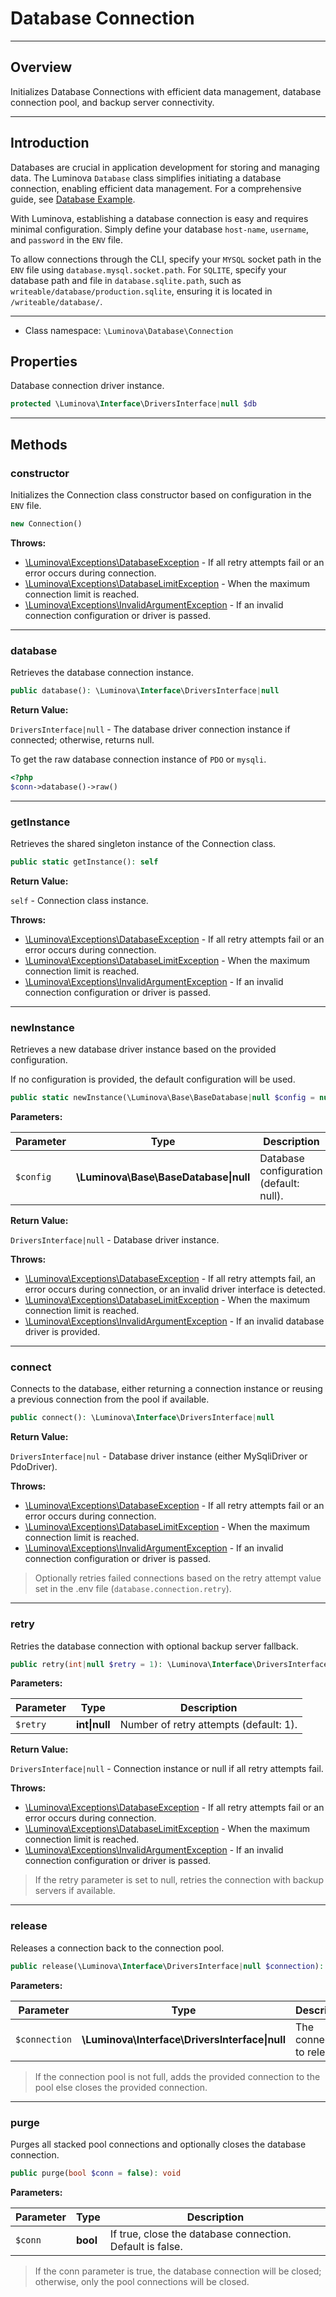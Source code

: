 # Database Connection

***

## Overview

Initializes Database Connections with efficient data management, database connection pool, and backup server connectivity.

***

## Introduction

Databases are crucial in application development for storing and managing data. The Luminova `Database` class simplifies initiating a database connection, enabling efficient data management. For a comprehensive guide, see [Database Example](/database/examples.md).

With Luminova, establishing a database connection is easy and requires minimal configuration. Simply define your database `host-name`, `username`, and `password` in the `ENV` file.

To allow connections through the CLI, specify your `MYSQL` socket path in the `ENV` file using `database.mysql.socket.path`. For `SQLITE`, specify your database path and file in `database.sqlite.path`, such as `writeable/database/production.sqlite`, ensuring it is located in `/writeable/database/`.

***

* Class namespace: `\Luminova\Database\Connection`

## Properties

Database connection driver instance.

```php
protected \Luminova\Interface\DriversInterface|null $db
```

***

## Methods

### constructor

Initializes the Connection class constructor based on configuration in the `ENV` file.

```php
new Connection()
```

**Throws:**

- [\Luminova\Exceptions\DatabaseException](/exceptions/classes.md#databaseexception) - If all retry attempts fail or an error occurs during connection.
- [\Luminova\Exceptions\DatabaseLimitException](/exceptions/classes.md#databaselimitexception) - When the maximum connection limit is reached.
- [\Luminova\Exceptions\InvalidArgumentException](/exceptions/classes.md#invalidargumentexception) - If an invalid connection configuration or driver is passed.

***

### database

Retrieves the database connection instance.

```php
public database(): \Luminova\Interface\DriversInterface|null
```

**Return Value:**

`DriversInterface|null` - The database driver connection instance if connected; otherwise, returns null.

To get the raw database connection instance of `PDO` or `mysqli`.

```php
<?php 
$conn->database()->raw()
```

***

### getInstance

Retrieves the shared singleton instance of the Connection class.

```php
public static getInstance(): self
```

**Return Value:**

`self` - Connection class instance.

**Throws:**
- [\Luminova\Exceptions\DatabaseException](/exceptions/classes.md#databaseexception) - If all retry attempts fail or an error occurs during connection.
- [\Luminova\Exceptions\DatabaseLimitException](/exceptions/classes.md#databaselimitexception) - When the maximum connection limit is reached.
- [\Luminova\Exceptions\InvalidArgumentException](/exceptions/classes.md#invalidargumentexception) - If an invalid connection configuration or driver is passed.

***

### newInstance

Retrieves a new database driver instance based on the provided configuration.

If no configuration is provided, the default configuration will be used.

```php
public static newInstance(\Luminova\Base\BaseDatabase|null $config = null): \Luminova\Interface\DriversInterface|null
```

**Parameters:**

| Parameter | Type | Description |
|-----------|------|-------------|
| `$config` | **\Luminova\Base\BaseDatabase&#124;null** | Database configuration (default: null). |

**Return Value:**

`DriversInterface|null` - Database driver instance.

**Throws:**

- [\Luminova\Exceptions\DatabaseException](/exceptions/classes.md#databaseexception) - If all retry attempts fail, an error occurs during connection, or an invalid driver interface is detected.
- [\Luminova\Exceptions\DatabaseLimitException](/exceptions/classes.md#databaselimitexception) - When the maximum connection limit is reached.
- [\Luminova\Exceptions\InvalidArgumentException](/exceptions/classes.md#invalidargumentexception) - If an invalid database driver is provided.

***

### connect

Connects to the database, either returning a connection instance or reusing a previous connection from the pool if available.

```php
public connect(): \Luminova\Interface\DriversInterface|null
```

**Return Value:**

`DriversInterface|nul` - Database driver instance (either MySqliDriver or PdoDriver).

**Throws:**

- [\Luminova\Exceptions\DatabaseException](/exceptions/classes.md#databaseexception) - If all retry attempts fail or an error occurs during connection.
- [\Luminova\Exceptions\DatabaseLimitException](/exceptions/classes.md#databaselimitexception) - When the maximum connection limit is reached.
- [\Luminova\Exceptions\InvalidArgumentException](/exceptions/classes.md#invalidargumentexception) - If an invalid connection configuration or driver is passed.

> Optionally retries failed connections based on the retry attempt value set in the .env file (`database.connection.retry`).

***

### retry

Retries the database connection with optional backup server fallback.

```php
public retry(int|null $retry = 1): \Luminova\Interface\DriversInterface|null
```

**Parameters:**

| Parameter | Type | Description |
|-----------|------|-------------|
| `$retry` | **int&#124;null** | Number of retry attempts (default: 1). |

**Return Value:**

`DriversInterface|null` - Connection instance or null if all retry attempts fail.

**Throws:**

- [\Luminova\Exceptions\DatabaseException](/exceptions/classes.md#databaseexception) - If all retry attempts fail or an error occurs during connection.
- [\Luminova\Exceptions\DatabaseLimitException](/exceptions/classes.md#databaselimitexception) - When the maximum connection limit is reached.
- [\Luminova\Exceptions\InvalidArgumentException](/exceptions/classes.md#invalidargumentexception) - If an invalid connection configuration or driver is passed.

> If the retry parameter is set to null, retries the connection with backup servers if available.

***

### release

Releases a connection back to the connection pool.

```php
public release(\Luminova\Interface\DriversInterface|null $connection): void
```

**Parameters:**

| Parameter | Type | Description |
|-----------|------|-------------|
| `$connection` | **\Luminova\Interface\DriversInterface&#124;null** | The connection to release. |

> If the connection pool is not full, adds the provided connection to the pool else closes the provided connection.

***

### purge

Purges all stacked pool connections and optionally closes the database connection.

```php
public purge(bool $conn = false): void
```

**Parameters:**

| Parameter | Type | Description |
|-----------|------|-------------|
| `$conn` | **bool** | If true, close the database connection. Default is false. |

> If the conn parameter is true, the database connection will be closed; otherwise, only the pool connections will be closed.